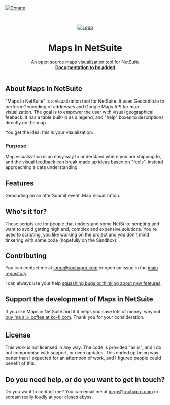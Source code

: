 [![Donate][donate-shield]][donate-url]

<!-- PROJECT LOGO -->
<br />
<p align="center">
  <a href="https://github.com/Jorgelhus/MapsinNetSuite">
    <img src="https://i.ibb.co/GsWKsBk/Designer.png" alt="Logo">
  </a>
</p>
  <h1 align="center">Maps In NetSuite</h1>


  <p align="center">
    An open source maps visualization tool for NetSuite
    <br />
    <a href="https://google.com/" target="_blank"><strong>Documentation to be added</strong></a>
    <br />
    <br />

  </p>

<!-- /MarkdownTOC -->

## About Maps In NetSuite

"Maps In NetSuite" is a visualization tool for NetSuite. It uses Geocodio.io to perform Geocoding of addresses and Google Maps API for map visualization. The goal is to empower the user with visual geographical feeback. It has a table built-in as a legend, and "help" boxes to descriptions directly on the map.

You get the idea: this is your visualization.

### Purpose

Map visualization is an easy way to understand where you are shipping to, and the visual feedback can break made up ideas based on "feels", instead approaching a data understanding.

## Features

  Geocoding on an afterSubmit event.
  Map Visualization.

## Who's it for?

These scripts are for people that understand some NetSuite scripting and want to avoid getting high end, complex and expensive solutions. You're used to scripting, you like working on the project and you don't mind tinkering with some code (hopefully on the Sandbox).
 
## Contributing

You can contact me at [jorge@rochapro.com](mailto:jorge@rochapro.com) or open an issue in the [main repository](https://github.com/Jorgelhus/MapsinNetSuite).

I can always use your help [squashing bugs or thinking about new features](https://github.com/Jorgelhus/MapsinNetSuite/issues).

<!-- SPONSOR TEXT -->

## Support the development of Maps in NetSuite

If you like Maps in NetSuite and if it helps you save lots of money, why not [buy me a ☕️ coffee at ko-fi.com](https://ko-fi.com/jorgelhus). Thank you for your consideration.

<!-- END OF SPONSOR TEXT -->

## License

This work is not licensed in any way. The code is provided "as is", and I do not compromise with support, or even updates. This ended up being way better than I expected for an afternoon of work, and I figured people could benefit of this.

<!-- HELP TEXT -->

## Do you need help, or do you want to get in touch?

Do you want to contact me? You can email me at [jorge@rochapro.com](mailto:jorge@rochapro.com) or scream really loudly at your closes abyss.

<!-- END OF HELP TEXT -->


[donate-shield]: https://img.shields.io/badge/donate-%24%20%E2%82%AC-brightgreen?style=flat-square
[donate-url]: https://ko-fi.com/jorgelhus
